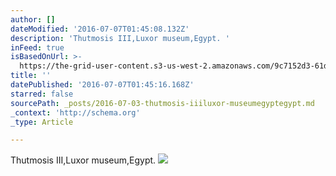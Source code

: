 ```yaml
---
author: []
dateModified: '2016-07-07T01:45:08.132Z'
description: 'Thutmosis III,Luxor museum,Egypt. '
inFeed: true
isBasedOnUrl: >-
  https://the-grid-user-content.s3-us-west-2.amazonaws.com/9c7152d3-61d4-423f-8a3c-e39d0490eea6.jpg
title: ''
datePublished: '2016-07-07T01:45:16.168Z'
starred: false
sourcePath: _posts/2016-07-03-thutmosis-iiiluxor-museumegyptegypt.md
_context: 'http://schema.org'
_type: Article

---
```

Thutmosis III,Luxor museum,Egypt. ![](https://the-grid-user-content.s3-us-west-2.amazonaws.com/9c7152d3-61d4-423f-8a3c-e39d0490eea6.jpg)